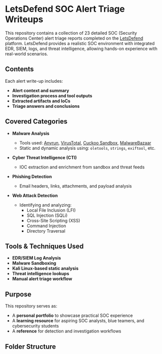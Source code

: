 # LetsDefend SOC Alert Triage Writeups

This repository contains a collection of 23 detailed SOC (Security Operations Center) alert triage reports completed on the [LetsDefend](https://letsdefend.io) platform. LetsDefend provides a realistic SOC environment with integrated EDR, SIEM, logs, and threat intelligence, allowing hands-on experience with real-world scenarios.

## Contents

Each alert write-up includes:

- **Alert context and summary**
- **Investigation process and tool outputs**
- **Extracted artifacts and IoCs**
- **Triage answers and conclusions**

## Covered Categories

- **Malware Analysis**
  - Tools used: [Anyrun](https://any.run), [VirusTotal](https://virustotal.com), [Cuckoo Sandbox](https://cuckoosandbox.org), [MalwareBazaar](https://bazaar.abuse.ch)
  - Static and dynamic analysis using: `oletools`, `strings`, `exiftool`, etc.

- **Cyber Threat Intelligence (CTI)**  
  - IOC extraction and enrichment from sandbox and threat feeds

- **Phishing Detection**
  - Email headers, links, attachments, and payload analysis

- **Web Attack Detection**
  - Identifying and analyzing:
    - Local File Inclusion (LFI)
    - SQL Injection (SQLi)
    - Cross-Site Scripting (XSS)
    - Command Injection
    - Directory Traversal

## Tools & Techniques Used

- **EDR/SIEM Log Analysis**
- **Malware Sandboxing**
- **Kali Linux-based static analysis**
- **Threat intelligence lookups**
- **Manual alert triage workflow**

## Purpose

This repository serves as:

- A **personal portfolio** to showcase practical SOC experience
- A **learning resource** for aspiring SOC analysts, blue teamers, and cybersecurity students
- A **reference** for detection and investigation workflows

## Folder Structure

